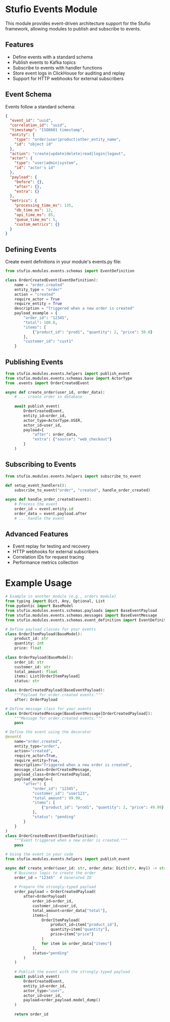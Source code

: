 # Stufio Events Module

This module provides event-driven architecture support for the Stufio framework, allowing modules to publish and subscribe to events.

## Features
- Define events with a standard schema
- Publish events to Kafka topics
- Subscribe to events with handler functions
- Store event logs in ClickHouse for auditing and replay
- Support for HTTP webhooks for external subscribers

## Event Schema

Events follow a standard schema:

```json
{
  "event_id": "uuid",
  "correlation_id": "uuid", 
  "timestamp": "ISO8601 timestamp",
  "entity": {
    "type": "order|user|product|other_entity_name",
    "id": "object id"
  },
  "action": "create|update|delete|read|login|logout",
  "actor": {
    "type": "user|admin|system",
    "id": "actor's id"
  },
  "payload": {
    "before": {},
    "after": {},
    "extra": {}
  },
  "metrics": {
    "processing_time_ms": 135,
    "db_time_ms": 12,
    "api_time_ms": 85,
    "queue_time_ms": 5,
    "custom_metrics": {}
  }
}
```

## Defining Events

Create event definitions in your module's events.py file:

```python
from stufio.modules.events.schemas import EventDefinition

class OrderCreatedEvent(EventDefinition):
    name = "order.created"
    entity_type = "order"
    action = "created"
    require_actor = True
    require_entity = True
    description = "Triggered when a new order is created"
    payload_example = {
        "order_id": "12345",
        "total": 100.0,
        "items": [
            {"product_id": "prod1", "quantity": 2, "price": 50.0}
        ],
        "customer_id": "cust1"
    }
```

## Publishing Events

```python
from stufio.modules.events.helpers import publish_event
from stufio.modules.events.schemas.base import ActorType
from .events import OrderCreatedEvent

async def create_order(user_id, order_data):
    # ... create order in database
    
    await publish_event(
        OrderCreatedEvent,
        entity_id=order_id,
        actor_type=ActorType.USER,
        actor_id=user_id,
        payload={
            "after": order_data,
            "extra": {"source": "web_checkout"}
        }
    )
```

## Subscribing to Events

```python
from stufio.modules.events.helpers import subscribe_to_event

def setup_event_handlers():
    subscribe_to_event("order", "created", handle_order_created)
    
async def handle_order_created(event):
    # Process the event
    order_id = event.entity.id
    order_data = event.payload.after
    # ... handle the event
```

## Advanced Features

- Event replay for testing and recovery
- HTTP webhooks for external subscribers
- Correlation IDs for request tracing
- Performance metrics collection


# Example Usage

```python
# Example in another module (e.g., orders module)
from typing import Dict, Any, Optional, List
from pydantic import BaseModel
from stufio.modules.events.schemas.payloads import BaseEventPayload
from stufio.modules.events.schemas.messages import BaseEventMessage
from stufio.modules.events.schemas.event_definition import EventDefinition, event

# Define payload classes for your events
class OrderItemPayload(BaseModel):
    product_id: str
    quantity: int
    price: float
    
class OrderPayload(BaseModel):
    order_id: str
    customer_id: str
    total_amount: float
    items: List[OrderItemPayload]
    status: str

class OrderCreatedPayload(BaseEventPayload):
    """Payload for order.created events."""
    after: OrderPayload

# Define message class for your events
class OrderCreatedMessage(BaseEventMessage[OrderCreatedPayload]):
    """Message for order.created events."""
    pass

# Define the event using the decorator
@event(
    name="order.created",
    entity_type="order",
    action="created",
    require_actor=True,
    require_entity=True,
    description="Triggered when a new order is created",
    message_class=OrderCreatedMessage,
    payload_class=OrderCreatedPayload,
    payload_example={
        "after": {
            "order_id": "12345",
            "customer_id": "user123",
            "total_amount": 99.99,
            "items": [
                {"product_id": "prod1", "quantity": 2, "price": 49.99}
            ],
            "status": "pending"
        }
    }
)
class OrderCreatedEvent(EventDefinition):
    """Event triggered when a new order is created."""
    pass

# Using the event in your code
from stufio.modules.events.helpers import publish_event

async def create_order(user_id: str, order_data: Dict[str, Any]) -> str:
    # Business logic to create the order
    order_id = "12345"  # Generated ID
    
    # Prepare the strongly-typed payload
    order_payload = OrderCreatedPayload(
        after=OrderPayload(
            order_id=order_id,
            customer_id=user_id,
            total_amount=order_data["total"],
            items=[
                OrderItemPayload(
                    product_id=item["product_id"],
                    quantity=item["quantity"],
                    price=item["price"]
                )
                for item in order_data["items"]
            ],
            status="pending"
        )
    )
    
    # Publish the event with the strongly-typed payload
    await publish_event(
        OrderCreatedEvent,
        entity_id=order_id,
        actor_type="user",
        actor_id=user_id,
        payload=order_payload.model_dump()
    )
    
    return order_id
```
